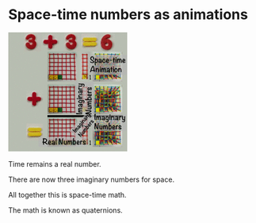 # Space-time numbers as animations

![](../img/space_time_animation.gif)

Time remains a real number.

There are now three imaginary numbers for space.

All together this is space-time math.

The math is known as quaternions.
